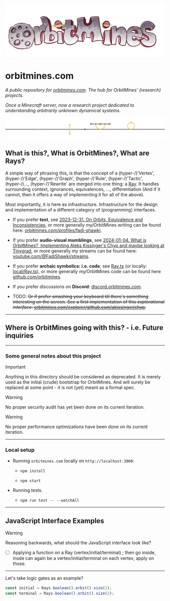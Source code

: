 ![orbitmines.logo.3000x1000.png](src%2Flib%2Forganizations%2Forbitmines%2Flogo%2Forbitmines.logo.3000x1000.png)

# orbitmines.com
*A public repository for [orbitmines.com](https://orbitmines.com). The hub for OrbitMines' (research) projects.*

*Once a Minecraft server, now a research project dedicated to understanding arbitrarily unknown dynamical systems.*

![header](./public/papers/on-orbits-equivalence-and-inconsistencies/images/header.png)

## What is this?, What is OrbitMines?, What are Rays?

A simple way of phrasing this, is that the concept of a (hyper-/)'Vertex', (hyper-/)'Edge', (hyper-/)'Graph', (hyper-/)'Rule', (hyper-/)'Tactic', (hyper-/)..., (hyper-/)'Rewrite' are merged into one thing: a [Ray](https://github.com/orbitmines/orbitmines.com/blob/main/src/%40orbitmines/explorer/Ray.ts). It handles surrounding context, ignorances, equivalences, ..., differentiation (And if it cannot, then it offers a way of implementing it for all of the above). 

Most importantly, it is here as infrastructure. Infrastructure for the design and implementation of a different category of (programming) interfaces.

- If you prefer **text**, see [2023-12-31. On Orbits, Equivalence and Inconsistencies](https://orbitmines.com/papers/on-orbits-equivalence-and-inconsistencies), or more generally my/OrbitMines writing can be found here: [orbitmines.com/profiles/fadi-shawki](https://orbitmines.com/profiles/fadi-shawki).


- If you prefer **audio-visual mumblings**, see [2024-01-04. What is OrbitMines?, Implementing Aleks Kissinger's Chyp and maybe looking at Tinygrad](https://www.youtube.com/watch?v=O6v_gzlI1kY), or more generally my streams can be found here: [youtube.com/@FadiShawki/streams](https://www.youtube.com/@FadiShawki/streams).


- If you prefer **archaic symbolics: i.e. code**, see [Ray.ts](https://github.com/orbitmines/orbitmines.com/blob/main/src/%40orbitmines/explorer/Ray.ts) (or locally: [local/Ray.ts](./src/@orbitmines/explorer/Ray.ts)), or more generally my/OrbitMines code can be found here [github.com/orbitmines](https://github.com/orbitmines/).


- If you prefer discussions on **Discord**: [discord.orbitmines.com](https://discord.orbitmines.com).


- TODO: ~~Or if prefer smashing your keyboard till there's something interesting on the screen. See a first implementation of this *explorational interface*: [orbitmines.com/explorer/github.com/akissinger/chyp](https://orbitmines.com/explorer/github.com/akissinger/chyp).~~

---

## Where is OrbitMines going with this? - i.e. Future inquiries



---

### Some general notes about this project

> [!IMPORTANT]
> Anything in this directory should be considered as deprecated. It is merely used as the initial (crude) bootstrap for OrbitMines. And will surely be replaced at some point - it is not (yet) meant as a formal spec.

> [!WARNING]
> No proper security audit has yet been done on its current iteration.

> [!WARNING]
> No proper performance optimizations have been done on its current iteration.

---

### Local setup

- Running `orbitmines.com` locally on `http://localhost:3000`:
  - ```
    npm install
    ```
  - ```
    npm start
    ```
- Running tests.
  - ```shell
    npm run test -- --watchAll
    ```
    
---

## JavaScript Interface Examples

> [!WARNING]
> Reasoning backwards, what should the JavaScript interface look like?

- [ ] Applying a function on a Ray (vertex/initial/terminal) ; then go inside, insde can again be a vertex/initial/terminal on each vertex, apply on those.

---

Let's take logic gates as an example?

```ts
const initial = Rays.boolean().orbit().size(2);
const terminal = Rays.boolean().orbit().size(2);



```





























